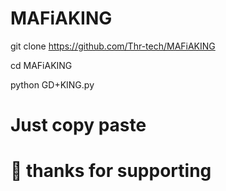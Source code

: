 # MAFiAKING
git clone https://github.com/Thr-tech/MAFiAKING



cd MAFiAKING


python GD+KING.py

# Just copy paste 
# 🔰 thanks for supporting 

